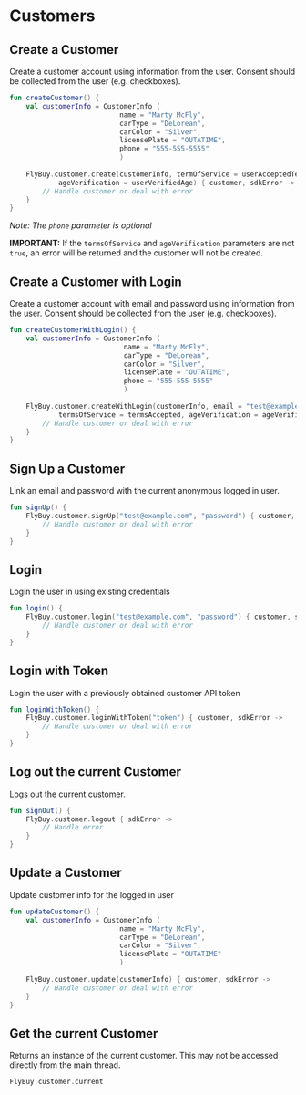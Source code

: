 # Customers

## Create a Customer

Create a customer account using information from the user. Consent should be collected from the user (e.g. checkboxes).

```kotlin
fun createCustomer() {
    val customerInfo = CustomerInfo (
                           name = "Marty McFly",
                           carType = "DeLorean",
                           carColor = "Silver",
                           licensePlate = "OUTATIME",
                           phone = "555-555-5555"
                           )
    
    FlyBuy.customer.create(customerInfo, termOfService = userAcceptedTerms,
            ageVerification = userVerifiedAge) { customer, sdkError ->
        // Handle customer or deal with error
    }
}
```

_Note: The `phone` parameter is optional_

**IMPORTANT:** If the `termsOfService` and `ageVerification` parameters are not `true`, an error will be returned and the customer will not be created.

## Create a Customer with Login

Create a customer account with email and password using information from the user. Consent should be collected from the user (e.g. checkboxes).

```kotlin
fun createCustomerWithLogin() {
    val customerInfo = CustomerInfo (
                            name = "Marty McFly",
                            carType = "DeLorean",
                            carColor = "Silver",
                            licensePlate = "OUTATIME",
                            phone = "555-555-5555"
                            )
    
    FlyBuy.customer.createWithLogin(customerInfo, email = "test@example.com", password = "passwordk",
            termsOfService = termsAccepted, ageVerification = ageVerified) { customer , sdkError ->
        // Handle customer or deal with error
    }
}
```

## Sign Up a Customer

Link an email and password with the current anonymous logged in user. 

```kotlin
fun signUp() {
    FlyBuy.customer.signUp("test@example.com", "password") { customer, sdkError ->
        // Handle customer or deal with error
    }
}
```

## Login

Login the user in using existing credentials

```kotlin
fun login() {
    FlyBuy.customer.login("test@example.com", "password") { customer, sdkError ->
        // Handle customer or deal with error
    }
}
```

## Login with Token

Login the user with a previously obtained customer API token

```kotlin
fun loginWithToken() {
    FlyBuy.customer.loginWithToken("token") { customer, sdkError ->
        // Handle customer or deal with error
    }
}
```

## Log out the current Customer

Logs out the current customer.

```kotlin
fun signOut() {
    FlyBuy.customer.logout { sdkError ->
        // Handle error
    }
}
```

## Update a Customer

Update customer info for the logged in user

```kotlin
fun updateCustomer() {
    val customerInfo = CustomerInfo (
                           name = "Marty McFly",
                           carType = "DeLorean",
                           carColor = "Silver",
                           licensePlate = "OUTATIME"
                           )
    
    FlyBuy.customer.update(customerInfo) { customer, sdkError ->
        // Handle customer or deal with error
    }
}
```

## Get the current Customer

Returns an instance of the current customer. This may not be accessed directly from the main thread.

```kotlin
FlyBuy.customer.current
```


